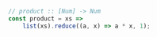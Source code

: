 ```javascript
// product :: [Num] -> Num
const product = xs =>
    list(xs).reduce((a, x) => a * x, 1);
```
